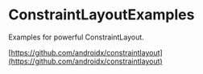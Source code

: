 # ConstraintLayoutExamples
Examples for powerful ConstraintLayout.

[https://github.com/androidx/constraintlayout](https://github.com/androidx/constraintlayout)